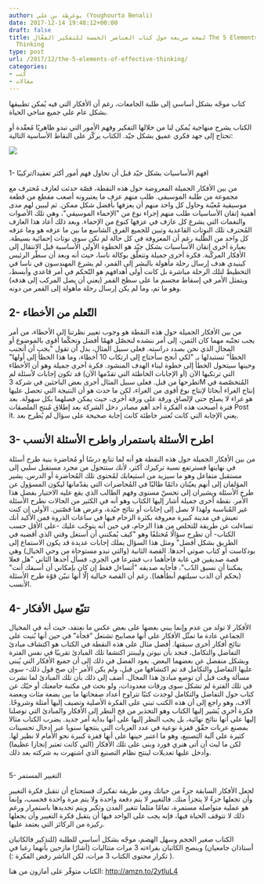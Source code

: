 ```yaml
---
author: يوغرطة بن علي (Youghourta Benali)
date: 2017-12-14 19:48:12+00:00
draft: false
title: لمحة سريعة حول كتاب العناصر الخمسة للتفكير الفعّال The 5 Elements of Effective
  Thinking
type: post
url: /2017/12/the-5-elements-of-effective-thinking/
categories:
- كُتب
- مقالات
---
```


كتاب موجّه بشكل أساسي إلى طلبة الجامعات، رغم أن الأفكار التي فيه يُمكن تطبيقها بشكل عام على جميع مناحي الحياة.

الكتاب يشرح منهاجية يُمكن لنا من خلالها التفكير وفهم الأمور التي تبدو ظاهريًا مُعقّدة أو تحتاج إلى جهد فكري عميق بشكل جيّد.
الكتاب يركّز على النقاط الأساسية التالية:

[![](https://www.it-scoop.com/wp-content/uploads/2017/12/The-5-Elements-of-Effective-Thinking-.jpg)
](https://www.it-scoop.com/2017/12/the-5-elements-of-effective-thinking/the-5-elements-of-effective-thinking-2/)


## 
1- افهم الأساسيات بشكل جيّد قبل أن تحاول فهم أمور أكثر تعقيدا/تركيبًا


من بين الأفكار الجميلة المعروضة حول هذه النقطة، قصّة حدثت لعازف مُحترف مع مجموعة من طلبة الموسيقى. طلب منهم عزف ما يعتبرونه أصعب مقطع من قطعة موسيقية مُعيّنة وحاول كل واحد منهم أن يعزفها بأفضل شكل ممكن. ثم ليبين لهم مدى أهمية إتقان الأساسيات طلب منهم إجراء نوع من "الإحماء الموسيقي"، وهي تلك الأصوات والنغمات التي يشرع كل عازف في عزفها كنوع من الإحماء. وبعد ذلك أعاد هذا العازف المُحترف تلك النوتات القاعدية وتبين للجميع الفرق الشاسع ما بين ما عزفه هو وما عزفه كل واحد من الطّلبة رغم أن المعزوفة في كل حالة لم تكن سوى نوتات إحمائية بسيطة. بعبارة أخرى إتقان الأساسيات بشكل جيّد هو الخطوة الأولى الأساسية قبل الانتقال إلى الأفكار المركّبة.
فكرة أخرى جميلة وتتعلّق بوكالة ناسا، حيث أنه وبعد أن سطّر الرئيس كينيدي هدف إرسال رحلة مأهولة بالبشر إلى القمر، لم يشرع المهندسون في ناسا في التخطيط لتلك الرحلة مباشرة بل كانت أولى أهدافهم هو التّحكم في أمر قاعدي وأبسط، ويتمثل الأمر في إسقاط مجسم ما على سطح القمر (يعني أن يصل المركب إلى هدفه) وهو ما تم، وما لم يكن إرسال رحلة مأهولة إلى القمر من دونه.




## 2- التّعلم من الأخطاء


من بين الأفكار الجميلة حول هذه النقطة هو وجوب تغيير نظرتنا إلى الأخطاء، من أمر يجب تجنّبه مهما كان الثمن، إلى أمر ننشده لنحصّل فهمًا أفضل وتحكّما أقوى بالموضوع أو المجال الذي نحن بصدد دراسته.
فعلى سبيل المثال، بدل أن تقول "يجب أن أتجنب الخطأ" تستبدلها بـ "لكي أنجح سأحتاج إلى ارتكاب 10 أخطاء، وما هذا الخطأ إلى أولها" وحينها سيتحول الخطأ إلى خطوة لبناء الهدف المنشود.
فكرة أخرى جميلة وهو أن الأخطاء التي ترتكبها الآن (أو الإجابات الخاطئة التي تقدّمها الآن) قد تكون إجابات لأسئلة لم تطرحها من قبل. فعلى سبيل المثال أجرى بعض الباحثين في شركة 3M المُتخصّصة في إنتاج الغراء أبحاثا لإنتاج نوع أقوى من الغراء، لكن ما حدث هو أن النتيجة التي تحصل عليها هو غراء لا يصلح حتى لإلصاق ورقة على ورقة أخرى، حيث يمكن فصلهما بكل سهولة. بعد فترة أصبحت هذه الفكرة أحد أهم مصادر دخل الشركة بعد إطلاق مُنتج الملصقات Post it. يعني الإجابة التي كانت تُعتبر خاطئة كانت إجابة صحيحة على سؤال لم يُطرح بعد.


## 3- اطرح الأسئلة باستمرار واطرح الأسئلة الأنسب


من بين الأفكار الجميلة حول هذه النقطة هو أنه لما تتابع درسًا أو مُحاضرة بنية طرح أسئلة في نهايتها فسترتفع نسبة تركيزك أكثر، لأنك ستتحول من مجرد مستقبل سلبي إلى مستقبل متفاعل وهو ما سيزيد من استيعابك لمُحتوى تلك المُحاضرة أو الدرس. يشير المؤلفان إلى أنهم يعيّنان دائمًا طالبًا في المُحاضرات التي يقدّمانها ليكون المسؤول عن طرح الأسئلة ويشيران إلى تحسنّ مستوى وفهم الطالب الذي يقع عليه الاختيار بفضل هذا الأمر.
نقطة أخرى جميلة أشار إليها الكتاب وهو أنه في الكثير من الحالات نطرح الأسئلة غير المُناسبة ولهذا لا نصل إلى إجابات أو نتائج جيّدة، وعرض هنا قصّتين. الأولى إن كنت تعيش في مدينة كبيرة معروفة بكثرة الزحام فيها في ساعات الذروة فمن الأكيد أنك تساءلت عن طريقة للتخلص من هذا الزحام، في حين أنه يتوجّب عليك -على الأقل حسب الكتاب- أن تطرح سؤالًا مُختلفًا وهو "كيف يُمكنني أن أستغل وقتي الذي أقضيه في الطريق بشكل أفضل" ومثل هذا السؤال يملك إجابات عديدة قد يكون الاستماع إلى بودكاست أو كتاب صوتي أحدها.
القصة الثانية (والتي تبدو مستوحاة من وحي الخيال) وهي قصة صديقين في غابة فاجأهما دب فشرعا في الجري، فسأل أحدها الثاني "هل فعلا يمكننا أن نسبق الدّب"، فأجابه صديقه "أتساءل فقط إن كان بإمكاني أن أسبقك أنت" (بحكم أن الدب سيلتهم أبطأهما). رغم أن القصة خيالية إلّا أنها تبيّن قوّة طرح الأسئلة الأنسب.




## 4- تتبّع سيل الأفكار


الأفكار لا تولد من عدم وإنما يبني بعضها على بعض عكس ما نعتقد، حيث أنه في المخيال الجماعي عادة ما تمثّل الأفكار على أنها مصابيح تشتعل “فجأة” في حين أنها بُنيت على نتائج أفكار أخرى سبقتها. أفضل مثال على هذه النقطة في الكتاب هو اكتشاف مبادئ التفاضل والتكامل، فنجد بأن نيوتن وليبنتز اكتشفا تلك المبادئ تقريبًا في نفس الفترة وبشكل منفصل عن بعضهما البعض. يعود الفضل في ذلك إلى أن جميع الأفكار التي يُبنى عليها التفاضل والتكامل قد تم اكتشافها من قبل، ولم يكن الأمر -إن صح قول ذلك- سوى مسألة وقت قبل أن توضع مبادئ هذا المجال.
أضف إلى ذلك بأن تلك المبادئ لما نشرت في تلك الفترة لم تشكل سوى ورقات معدودات، ولو بحث في مكتبة جامعتك أو حيّك عن كتاب حول التفاضل والتكامل لوجدت كتبًا تتراوح أعداد صفحاتها ما بين بضعة مئات وبعضة آلاف، وهو راجع إلى أن هذه الكتب تبني على الفكرة الأصلية وتضيف إليها أمثلة وشروحًا.
فكرة أخرى يُشير إليها الكتاب وهو التحذير من فخ النظر إلى الأفكار والمبادئ التي توصلنا إليها على أنها نتائج نهائية، بل يجب النظر إليها على أنها بداية أمر جديد. يضرب الكتاب مثالا بمصنع عربات حقّق قفزة نوعية في عدد العربات التي ينتجها سنويا عبر إدخال تحسينات كثيرة على آلية التصنيع، وهو ما اعتبر حينها على أنها قفزة كبيرة نحو الأمام لا نظير لها. لكن ما لبث أن أتى هنري فورد وبنى على تلك الأفكار (التي كانت تعتبر إنجازا عظيما) وأدخل عليها تعديلات لينتج نظام التصنيع الذي اشتهرت به شركته بعد ذلك.


## 
5- التغيير المستمر


لجعل الأفكار السابقة جزءً من حياتك ومن طريقة تفكيرك فستحتاج أن تتقبل فكرة التغيير وأن تجعلها جزءً لا يتجزأ منك. فالتغيير لا يتم دفعة واحدة ولا يتم مرة واحدة فحسب، وإنما هو عملية متواصلة مستمرة، تمامًا مثلما تتغير المدن وتكبر ويتم تجديدها باستمرار ورغم ذلك لا تتوقف الحياة فيها، فإنه يجب على الواحد فيها أن يتقبل فكرة التغيير وأن يجعلها ركيزة من الركائز التي يعتمد عليها.

الكتاب صغير الحجم وسهل الهضم، موجّه بشكل أساسي للطلبة (للتذكير فالكاتبان أستاذان جامعيان) وينصح الكاتبان بقراءته 3 مرات متتاليات (أشارًا مازحين بأنهما رغبا في تكرار محتوى الكتاب 3 مرات، لكن الناشر رفض الفكرة :) ).



الكتاب متوفّر على أمازون من هنا: http://amzn.to/2ytluL4
